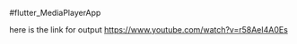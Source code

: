 #flutter_MediaPlayerApp

here is the link for output 
     https://www.youtube.com/watch?v=r58AeI4A0Es
